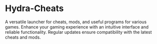 # Hydra-Cheats
A versatile launcher for cheats, mods, and useful programs for various games. Enhance your gaming experience with an intuitive interface and reliable functionality. Regular updates ensure compatibility with the latest cheats and mods.
